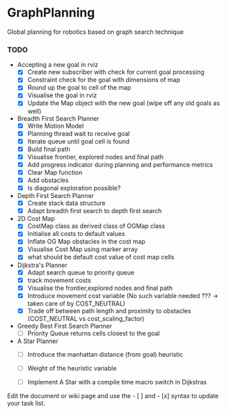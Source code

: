 # GraphPlanning
Global planning for robotics based on graph search technique

### TODO
+ Accepting a new goal in rviz
    - [x] Create new subscriber with check for current goal processing
    - [x] Constraint check for the goal with dimensions of map
    - [x] Round up the goal to cell of the map
    - [x] Visualise the goal in rviz
    - [x] Update the Map object with the new goal (wipe off any old goals as well)
+ Breadth First Search Planner
    - [X] Write Motion Model
    - [X] Planning thread wait to receive goal
    - [X] Iterate queue until goal cell is found
    - [X] Build final path
    - [X] Visualise frontier, explored nodes and final path
    - [X] Add progress indicator during planning and performance metrics
    - [X] Clear Map function
    - [X] Add obstacles
    - [X] Is diagonal exploration possible?
 + Depth First Search Planner
    - [X] Create stack data structure
    - [X] Adapt breadth first search to depth first search
 + 2D Cost Map
    - [X] CostMap class as derived class of OGMap class
    - [X] Initialise all costs to default values
    - [X] Inflate OG Map obstacles in the cost map
    - [X] Visualise Cost Map using marker array
    - [X] what should be default cost value of cost map cells
 + Dijkstra's Planner
    - [X] Adapt search queue to priority queue
    - [X] track movement costs
    - [X] Visualise the frontier,explored nodes and final path
    - [X] Introduce movement cost variable (No such variable needed ??? -> taken care of by COST_NEUTRAL)
    - [X] Trade off between path length and proximity to obstacles (COST_NEUTRAL vs cost_scaling_factor)
 + Greedy Best First Search Planner
    - [ ] Priority Queue returns cells closest to the goal
 + A Star Planner
    - [ ] Introduce the manhattan distance (from goal) heuristic
    - [ ] Weight of the heuristic variable
    - [ ] Implement A Star with a compile time macro switch in Dijkstras
    
    

Edit the document or wiki page and use the - [ ] and - [x] syntax to update your task list.
